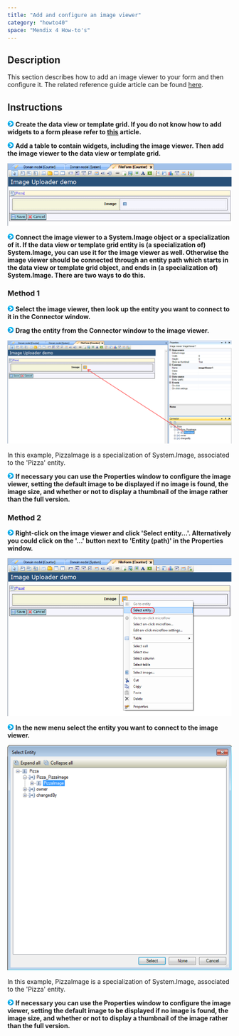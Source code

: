 ```yaml
---
title: "Add and configure an image viewer"
category: "howto40"
space: "Mendix 4 How-to's"
---
```

## Description

This section describes how to add an image viewer to your form and then configure it. The related reference guide article can be found [here](https://world.mendix.com/pages/releaseview.action?pageId=9699392).

## Instructions

![](attachments/819203/917932.png) **Create the data view or template grid. If you do not know how to add widgets to a form please refer to [this](https://world.mendix.com/display/howto25/Add+a+widget+to+a+form) article.**

![](attachments/819203/917932.png) **Add a table to contain widgets, including the image viewer. Then add the image viewer to the data view or template grid.**

![](attachments/2621464/2752660.png)

![](attachments/819203/917932.png) **Connect the image viewer to a System.Image object or a specialization of it. If the data view or template grid entity is (a specialization of) System.Image, you can use it for the image viewer as well. Otherwise the image viewer should be connected through an entity path which starts in the data view or template grid object, and ends in (a specialization of) System.Image. There are two ways to do this.**

### Method 1

![](attachments/819203/917932.png) **Select the image viewer, then look up the entity you want to connect to it in the Connector window.**

![](attachments/819203/917932.png) **Drag the entity from the Connector window to the image viewer.**

![](attachments/2621464/2752661.png)

In this example, PizzaImage is a specialization of System.Image, associated to the 'Pizza' entity.

![](attachments/819203/917932.png) **If necessary you can use the Properties window to configure the image viewer, setting the default image to be displayed if no image is found, the image size, and whether or not to display a thumbnail of the image rather than the full version.**

### Method 2

![](attachments/819203/917932.png) **Right-click on the image viewer and click 'Select entity...'. Alternatively you could click on the '...' button next to 'Entity (path)' in the Properties window.**

![](attachments/2621464/2752658.png)

![](attachments/819203/917932.png) **In the new menu select the entity you want to connect to the image viewer.**

![](attachments/2621464/2752663.png)

In this example, PizzaImage is a specialization of System.Image, associated to the 'Pizza' entity.

![](attachments/819203/917932.png) **If necessary you can use the Properties window to configure the image viewer, setting the default image to be displayed if no image is found, the image size, and whether or not to display a thumbnail of the image rather than the full version.**

